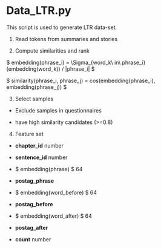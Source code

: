 # Data_LTR.py

This script is used to generate LTR data-set.

1. Read tokens from summaries and stories

2. Compute similarities and rank

$ embedding(phrase_i) = \Sigma_{word_k\ in\ phrase_i}(embedding(word_k)) / |phrase_i| $

$ similarity(phrase_i, phrase_j) = cos(embedding(phrase_i), embedding(phrase_j)) $

3. Select samples

* Exclude samples in questionnaires

* have high similarity candidates (>=0.8)

4. Feature set

* **chapter_id** number

* **sentence_id** number

* $ embedding(phrase) $ 64

* **postag_phrase**

* $ embedding(word_before) $ 64

* **postag_before**

* $ embedding(word_after) $ 64

* **postag_after**

* **count** number
